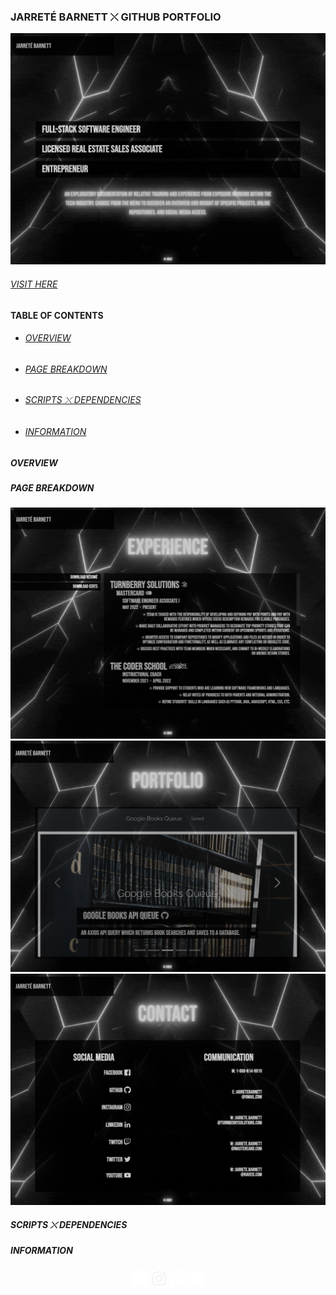 ### JARRETÉ BARNETT ⤬ GITHUB PORTFOLIO

![Welcome Page](src/assets/img/portfoliowelcome.png)

###### <a href="https://jarretebarnett.github.io">VISIT HERE</a>
#### TABLE OF CONTENTS
* ###### [OVERVIEW](#overview)
* ###### [PAGE BREAKDOWN](#page-breakdown)
* ###### [SCRIPTS ⤬ DEPENDENCIES](#scripts-⤬-dependencies)
* ###### [INFORMATION](#information)

##### OVERVIEW
##### PAGE BREAKDOWN

![Experience Page](src/assets/img/portfolioexperience.png)
![Title Page](src/assets/img/portfoliotitular.png)
![Contact Page](src/assets//img//portfoliocontact.png)
##### SCRIPTS ⤬ DEPENDENCIES
##### INFORMATION
<p align="center"><a href="https://www.facebook.com/jarrete.y.barnett/" rel="noreferrer"><img alt="alt_text" width="25px" src="src/assets/img/facebook.png" /></a>   <a href="https://www.instagram.com/jarrete.io/" rel="noreferrer"><img alt="alt_text" width="25px" src="src/assets/img/instagram.jpg" /></a>   <a href="https://www.linkedin.com/in/jarretebarnett" rel="noreferrer"><img alt="alt_text" width="25px" src="src/assets/img/linkedin.png" /></a>   <a href="https://www.twitter.com/jarretedotio" rel="noreferrer"><img alt="alt_text" width="25px" src="src/assets/img/twitter.png" /></a></p>